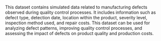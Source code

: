 This dataset contains simulated data related to manufacturing defects observed during quality control processes. It includes information such as defect type, detection date, location within the product, severity level, inspection method used, and repair costs. This dataset can be used for analyzing defect patterns, improving quality control processes, and assessing the impact of defects on product quality and production costs.
